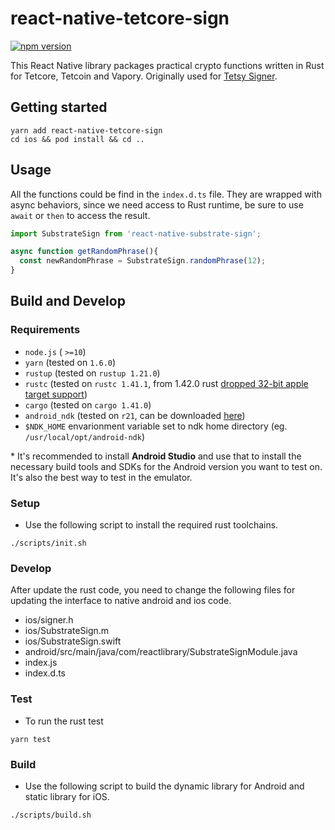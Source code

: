 # react-native-tetcore-sign

[![npm version](https://badge.fury.io/js/react-native-tetcore-sign.svg)](https://badge.fury.io/js/react-native-tetcore-sign)

This React Native library packages practical crypto functions written in Rust for Tetcore, Tetcoin and Vapory. Originally used for [Tetsy Signer](https://github.com/tetcoinn/tetsy-signer/).

## Getting started

```shell script
yarn add react-native-tetcore-sign
cd ios && pod install && cd ..
```

## Usage

All the functions could be find in the `index.d.ts` file. They are wrapped with async behaviors, since we need access to Rust runtime, be sure to use `await` or `then` to access the result.

```javascript
import SubstrateSign from 'react-native-substrate-sign';

async function getRandomPhrase(){
  const newRandomPhrase = SubstrateSign.randomPhrase(12);
}
```

## Build and Develop

### Requirements

- `node.js` ( `>=10`)
- `yarn` (tested on `1.6.0`)
- `rustup` (tested on `rustup 1.21.0`)
- `rustc` (tested on `rustc 1.41.1`,  from 1.42.0 rust [dropped 32-bit apple target support](https://blog.rust-lang.org/2020/01/03/reducing-support-for-32-bit-apple-targets.html))
- `cargo` (tested on `cargo 1.41.0`)
- `android_ndk` (tested on `r21`, can be downloaded [here](https://developer.android.com/ndk/downloads))
- `$NDK_HOME` envarionment variable set to ndk home directory (eg. `/usr/local/opt/android-ndk`)

\* It's recommended to install **Android Studio** and use that to install the necessary build tools and SDKs for the Android version you want to test on. It's also the best way to test in the emulator. 

### Setup

- Use the following script to install the required rust toolchains.

```shell script
./scripts/init.sh
```


### Develop
After update the rust code, you need to change the following files for updating the interface to native android and ios code.

- ios/signer.h
- ios/SubstrateSign.m
- ios/SubstrateSign.swift
- android/src/main/java/com/reactlibrary/SubstrateSignModule.java
- index.js
- index.d.ts

### Test

- To run the rust test

```shell script
yarn test
```

### Build

- Use the following script to build the dynamic library for Android and static library for iOS.

```shell script
./scripts/build.sh
```
